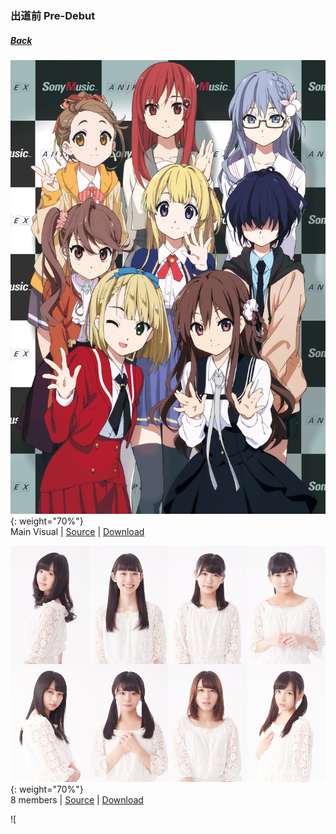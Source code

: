 ### 出道前 Pre-Debut
##### [Back](../../readme.md)

![MainVisual](../../Album/Pre-Debut/MainVisual.JPG){: weight="70%"}  
 Main Visual | [Source](https://twitter.com/227_staff/status/813338646933684224?s=20) | [Download](https://github.com/LYHPandaKing/227PhotoBackup/raw/master/Album/Pre-Debut/MainVisual.JPG)

![8members](../../Album/Pre-Debut/8members.JPG){: weight="70%"}  
 8 members | [Source](https://twitter.com/227_staff/status/870627137870479362?s=20) | [Download](https://github.com/LYHPandaKing/227PhotoBackup/raw/master/Album/Pre-Debut/8members.JPG)
 
![
